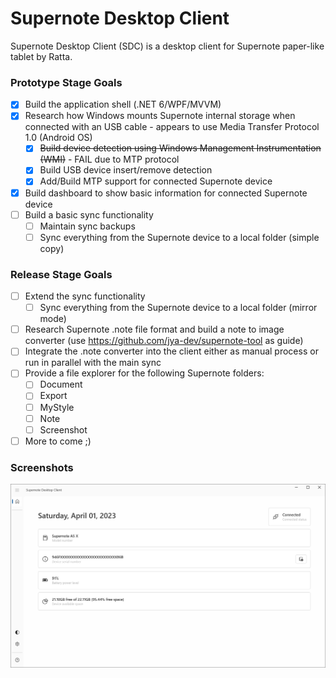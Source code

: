 # Supernote Desktop Client
Supernote Desktop Client (SDC) is a desktop client for Supernote paper-like tablet by Ratta.

### Prototype Stage Goals
- [X] Build the application shell (.NET 6/WPF/MVVM)
- [X] Research how Windows mounts Supernote internal storage when connected with an USB cable - appears to use Media Transfer Protocol 1.0 (Android OS)
  - [X] ~~Build device detection using Windows Management Instrumentation (WMI)~~ - FAIL due to MTP protocol
  - [X] Build USB device insert/remove detection
  - [X] Add/Build MTP support for connected Supernote device
- [X] Build dashboard to show basic information for connected Supernote device
- [ ] Build a basic sync functionality
  - [ ] Maintain sync backups
  - [ ] Sync everything from the Supernote device to a local folder (simple copy)
  
### Release Stage Goals
- [ ] Extend the sync functionality
  - [ ] Sync everything from the Supernote device to a local folder (mirror mode)
- [ ] Research Supernote .note file format and build a note to image converter (use https://github.com/jya-dev/supernote-tool as guide)
- [ ] Integrate the .note converter into the client either as manual process or run in parallel with the main sync
- [ ] Provide a file explorer for the following Supernote folders:
  - [ ] Document
  - [ ] Export 
  - [ ] MyStyle
  - [ ] Note
  - [ ] Screenshot
- [ ] More to come ;) 

### Screenshots
<img src="_Screenshots\sdc_dashboard.png" alt="dashboard" width="900"/>